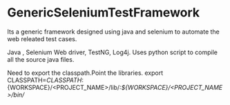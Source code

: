 # GenericSeleniumTestFramework
Its a generic framework designed using java and selenium to automate the web releated test cases.

Java , Selenium Web driver, TestNG, Log4j.
Uses python script to compile all the source java files.

Need to export the classpath.Point the libraries.
export CLASSPATH=${CLASSPATH}:${WORKSPACE}/<PROJECT_NAME>/lib/*:${WORKSPACE}/<PROJECT_NAME>/bin/*
